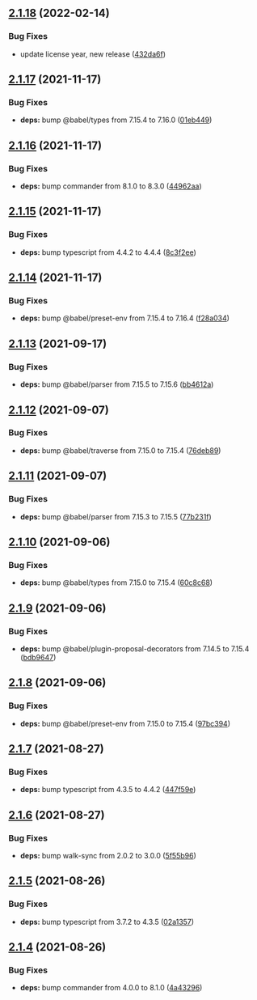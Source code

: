## [2.1.18](https://github.com/rajasegar/ember-gen-uml/compare/v2.1.17...v2.1.18) (2022-02-14)


### Bug Fixes

* update license year, new release ([432da6f](https://github.com/rajasegar/ember-gen-uml/commit/432da6f7a9660399f3f04ecf34cc99abc82f8c48))

## [2.1.17](https://github.com/rajasegar/ember-gen-uml/compare/v2.1.16...v2.1.17) (2021-11-17)


### Bug Fixes

* **deps:** bump @babel/types from 7.15.4 to 7.16.0 ([01eb449](https://github.com/rajasegar/ember-gen-uml/commit/01eb4495b2f800991417fdadc00af9749fa739de))

## [2.1.16](https://github.com/rajasegar/ember-gen-uml/compare/v2.1.15...v2.1.16) (2021-11-17)


### Bug Fixes

* **deps:** bump commander from 8.1.0 to 8.3.0 ([44962aa](https://github.com/rajasegar/ember-gen-uml/commit/44962aaa4bce5a2cdcb0ce87b5dc3450ce946c37))

## [2.1.15](https://github.com/rajasegar/ember-gen-uml/compare/v2.1.14...v2.1.15) (2021-11-17)


### Bug Fixes

* **deps:** bump typescript from 4.4.2 to 4.4.4 ([8c3f2ee](https://github.com/rajasegar/ember-gen-uml/commit/8c3f2eef1714887a05a0dd0385e9583efa022da0))

## [2.1.14](https://github.com/rajasegar/ember-gen-uml/compare/v2.1.13...v2.1.14) (2021-11-17)


### Bug Fixes

* **deps:** bump @babel/preset-env from 7.15.4 to 7.16.4 ([f28a034](https://github.com/rajasegar/ember-gen-uml/commit/f28a0349e62691b18a877a1b163c36aea9dd33ba))

## [2.1.13](https://github.com/rajasegar/ember-gen-uml/compare/v2.1.12...v2.1.13) (2021-09-17)


### Bug Fixes

* **deps:** bump @babel/parser from 7.15.5 to 7.15.6 ([bb4612a](https://github.com/rajasegar/ember-gen-uml/commit/bb4612ab2fb85c67ddaf59abfcfdfe90655b735c))

## [2.1.12](https://github.com/rajasegar/ember-gen-uml/compare/v2.1.11...v2.1.12) (2021-09-07)


### Bug Fixes

* **deps:** bump @babel/traverse from 7.15.0 to 7.15.4 ([76deb89](https://github.com/rajasegar/ember-gen-uml/commit/76deb892dc8378ce49ace7f41d07429792388fb7))

## [2.1.11](https://github.com/rajasegar/ember-gen-uml/compare/v2.1.10...v2.1.11) (2021-09-07)


### Bug Fixes

* **deps:** bump @babel/parser from 7.15.3 to 7.15.5 ([77b231f](https://github.com/rajasegar/ember-gen-uml/commit/77b231f90edd3107e44e48d873f3bad75556fa45))

## [2.1.10](https://github.com/rajasegar/ember-gen-uml/compare/v2.1.9...v2.1.10) (2021-09-06)


### Bug Fixes

* **deps:** bump @babel/types from 7.15.0 to 7.15.4 ([60c8c68](https://github.com/rajasegar/ember-gen-uml/commit/60c8c68064da4be2f964f047e9761b13ef11eaed))

## [2.1.9](https://github.com/rajasegar/ember-gen-uml/compare/v2.1.8...v2.1.9) (2021-09-06)


### Bug Fixes

* **deps:** bump @babel/plugin-proposal-decorators from 7.14.5 to 7.15.4 ([bdb9647](https://github.com/rajasegar/ember-gen-uml/commit/bdb96472b97a36be29bb3df10a65f4134d44c738))

## [2.1.8](https://github.com/rajasegar/ember-gen-uml/compare/v2.1.7...v2.1.8) (2021-09-06)


### Bug Fixes

* **deps:** bump @babel/preset-env from 7.15.0 to 7.15.4 ([97bc394](https://github.com/rajasegar/ember-gen-uml/commit/97bc39487e894301e2061f3c5320bec11bc5b4c2))

## [2.1.7](https://github.com/rajasegar/ember-gen-uml/compare/v2.1.6...v2.1.7) (2021-08-27)


### Bug Fixes

* **deps:** bump typescript from 4.3.5 to 4.4.2 ([447f59e](https://github.com/rajasegar/ember-gen-uml/commit/447f59eb832d69c03e080a17029aab8f22c85d6d))

## [2.1.6](https://github.com/rajasegar/ember-gen-uml/compare/v2.1.5...v2.1.6) (2021-08-27)


### Bug Fixes

* **deps:** bump walk-sync from 2.0.2 to 3.0.0 ([5f55b96](https://github.com/rajasegar/ember-gen-uml/commit/5f55b96c9569597963653115000281a88f71998d))

## [2.1.5](https://github.com/rajasegar/ember-gen-uml/compare/v2.1.4...v2.1.5) (2021-08-26)


### Bug Fixes

* **deps:** bump typescript from 3.7.2 to 4.3.5 ([02a1357](https://github.com/rajasegar/ember-gen-uml/commit/02a13575c3c4f60d4a6a0399d8ae47919c6f5e6b))

## [2.1.4](https://github.com/rajasegar/ember-gen-uml/compare/v2.1.3...v2.1.4) (2021-08-26)


### Bug Fixes

* **deps:** bump commander from 4.0.0 to 8.1.0 ([4a43296](https://github.com/rajasegar/ember-gen-uml/commit/4a4329669b2e724eec3edcd9a21039da5a79f3b0))
